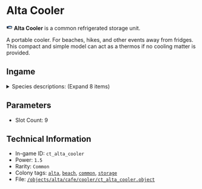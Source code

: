 # Alta Cooler

<img src="https://raw.githubusercontent.com/Ceterai/Enternia/main/objects/alta/cafe/cooler/icon.png" alt="Alta Cooler icon" loading="lazy" height="16px" width="auto" /> **Alta Cooler** is a common refrigerated storage unit.

A portable cooler. For beaches, hikes, and other events away from fridges.  
This compact and simple model can act as a thermos if no cooling matter is provided.

## Ingame

<details markdown="1"><summary>Species descriptions: (Expand 8 items)</summary>

- Alta: A cooling thermos for that sweet iced tea goodness!
- Apex: A cooler. Let's hope there's food inside.
- Avian: What's in the cooler, I wonder?
- Floran: Cold!
- Glitch: Calm. A cooler in light, relaxing colors.
- Human: A cooler. I wonder if there are eggs in here?
- Hylotl: A food-chilling device.
- Novakid: A cooler! I wonder if anyone left any treats?

</details>

## Parameters

- Slot Count: 9

## Technical Information

- In-game ID: `ct_alta_cooler`
- Power: `1.5`
- Rarity: `Common`
- Colony tags: [`alta`](https://ceterai.github.io/MyEnternia/Wiki/Tags/Alta), [`beach`](https://ceterai.github.io/MyEnternia/Wiki/Tags/Beach), [`common`](https://ceterai.github.io/MyEnternia/Wiki/Tags/Common), [`storage`](https://ceterai.github.io/MyEnternia/Wiki/Tags/Storage)
- File: [`/objects/alta/cafe/cooler/ct_alta_cooler.object`](https://github.com/Ceterai/Enternia/blob/main/objects/alta/cafe/cooler/ct_alta_cooler.object)
